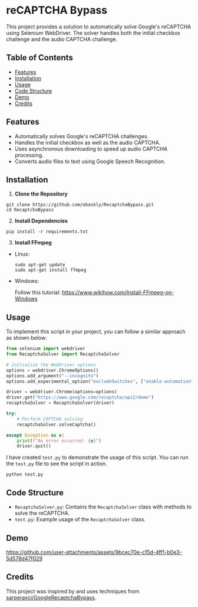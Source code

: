 # reCAPTCHA Bypass

This project provides a solution to automatically solve Google's reCAPTCHA using Selenium WebDriver. The solver handles both the initial checkbox challenge and the audio CAPTCHA challenge.


## Table of Contents

- [Features](#features)
- [Installation](#installation)
- [Usage](#usage)
- [Code Structure](#code-structure)
- [Demo](#demo)
- [Credits](#credits)


## Features

- Automatically solves Google's reCAPTCHA challenges.
- Handles the initial checkbox as well as the audio CAPTCHA.
- Uses asynchronous downloading to speed up audio CAPTCHA processing.
- Converts audio files to text using Google Speech Recognition.


## Installation

1. **Clone the Repository**

```
git clone https://github.com/obaskly/RecaptchaBypass.git
cd RecaptchaBypass
```

2. **Install Dependencies**

```
pip install -r requirements.txt
```

3. **Install FFmpeg**

- Linux:

  ```
  sudo apt-get update
  sudo apt-get install ffmpeg
  ```
  
- Windows:

  Follow this tutorial: https://www.wikihow.com/Install-FFmpeg-on-Windows

## Usage

To implement this script in your project, you can follow a similar approach as shown below:

```python
from selenium import webdriver
from RecaptchaSolver import RecaptchaSolver

# Initialize the WebDriver options
options = webdriver.ChromeOptions()
options.add_argument("--incognito")
options.add_experimental_option("excludeSwitches", ["enable-automation", "enable-logging"])

driver = webdriver.Chrome(options=options)
driver.get("https://www.google.com/recaptcha/api2/demo")
recaptchaSolver = RecaptchaSolver(driver)

try:
    # Perform CAPTCHA solving
    recaptchaSolver.solveCaptcha()

except Exception as e:
    print(f"An error occurred: {e}")
    driver.quit()
```

I have created `test.py` to demonstrate the usage of this script. You can run the `test.py` file to see the script in action.

    
    python test.py
    

## Code Structure

- `RecaptchaSolver.py`: Contains the `RecaptchaSolver` class with methods to solve the reCAPTCHA.
- `test.py`: Example usage of the `RecaptchaSolver` class.


## Demo

https://github.com/user-attachments/assets/9bcec70e-c15d-4ff1-b0e3-5d578d47f029


## Credits

This project was inspired by and uses techniques from [sarperavci/GoogleRecaptchaBypass](https://github.com/sarperavci/GoogleRecaptchaBypass).

